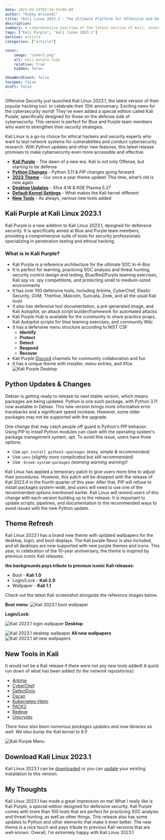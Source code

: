 ```yaml
---
date: 2023-03-23T02:54:51+05:00
author: "Rikky Arisendi"
title: "Kali Linux 2023.1 - The Ultimate Platform for Offensive and Defensive Security"
description: 
summary: A comprehensive overview of the latest version of Kali, covering its features, enhancements, and upgrades, to provide you with all the necessary knowledge about this version.
tags: ["Kali Purple", "kali linux 2023.1"]
Section: article
categories: ["article"]

cover:
    image: "cover2.png"
    alt: kali purple logo
    relative: true
    hidden: false

ShowWordCount: false
tocopen: false
draft: false 
---
```


  

Offensive Security just launched Kali Linux 2023.1, the latest version of their popular hacking tool. to celebrate their 10th anniversary. Exciting news for the cybersecurity world! They've even added a special edition called Kali Purple, specifically designed for those on the defense side of cybersecurity. This version is perfect for Blue and Purple team members who want to strengthen their security strategies.

Kali Linux is a go-to choice for ethical hackers and security experts who want to test network systems for vulnerabilities and conduct cybersecurity research. With Python updates and other new features, this latest release promises to make cybersecurity even more accessible and effective.

- **[Kali Purple](#kali-purple-at-kali-linux-20231)** - The dawn of a new era. Kali is not only Offense, but starting to be defense
- **[Python Changes](#python-updates--changes)** - Python 3.11 & PIP changes going forward
- **[2023 Theme](#theme-refresh)** - Our once a year theme update! This time, what’s old is new again
- **[Desktop Updates](#)** - Xfce 4.18 & KDE Plasma 5.27
- **[Default Kernel Settings](#)** - What makes the Kali kernel different
- **[New Tools](#new-tools-in-kali)** - As always, various new tools added

## Kali Purple at Kali Linux 2023.1

Kali Purple is a new addition to Kali Linux 2023.1, designed for defensive security. It is specifically aimed at Blue and Purple team members, providing a comprehensive suite of tools for security professionals specializing in penetration testing and ethical hacking.



### What is in Kali Purple?

- Kali Purple is a reference architecture for the ultimate SOC In-A-Box
- It is perfect for learning, practicing SOC analysis and threat hunting, security control design and testing, Blue/Red/Purple teaming exercises, Kali spy vs. spy competitions, and protecting small to medium-sized environments
- It has over 100 defensive tools, including Arkime, CyberChef, Elastic Security, GVM, TheHive, Malcolm, Suricata, Zeek, and all the usual Kali tools
- It also has defensive tool documentation, a pre-generated image, and Kali Autopilot, an attack script builder/framework for automated attacks
- Kali Purple Hub is available for the community to share practice pcaps, Kali Autopilot scripts for blue teaming exercises, and community Wiki
- It has a defensive menu structure according to NIST CSF
    - **Identify**
    - **Protect**
    - **Detect**
    - **Respond**
    - **Recover**
- Kali Purple [Discord](https://discord.kali.org/) channels for community collaboration and fun
- It has a unique theme with installer, menu entries, and Xfce.
![Kali Purple Desktop](Kali-purple.png)
   
    
     

## Python Updates & Changes

Debian is getting ready to release its next stable version, which means packages are being updated. Python is one such package, with Python 3.11 now available in Debian. This new version brings more informative error tracebacks and a significant speed increase. However, some older packages may not be supported with the upgrade.

One change that may catch people off guard is Python's PIP behavior. Using PIP to install Python modules can clash with the operating system's package management system, apt. To avoid this issue, users have three options:

- Use `apt install python3-<package>` *(easy, simple & recommended)*
- Use `venv` *(slightly more complicated but still recommended)*
- Use `-break-system-packages` *(warning warning warning!)*

Kali Linux has applied a temporary patch to give users more time to adjust their procedures. However, this patch will be dropped with the release of Kali 2023.4 in the fourth quarter of this year. After that, PIP will refuse to install packages system-wide, and users will need to use one of the recommended options mentioned earlier. Kali Linux will remind users of this change with each version building up to the release. It is important to update scripts, pipelines, and documentation to the recommended ways to avoid issues with the new Python update.

## Theme Refresh

Kali Linux 2023.1 has a brand new theme with updated wallpapers for the desktop, login, and boot displays. The Kali purple flavor is also included, and all desktops are now supported with new purple themes and icons. This year, in celebration of the 10-year anniversary, the theme is inspired by previous iconic Kali releases. 

**the backgrounds pays tribute to previous iconic Kali releases**:

- Boot - **Kali 1.0**
- Login/Lock - **Kali 2.0**
- Wallpaper - **Kali 1.1**

Check out the latest Kali screenshot alongside the reference images below.

**Boot menu**:
![Kali 2023.1 boot wallpaper](boot-wallpaper.png)

**Login/Lock**:

![Kali 2023.1 login wallpaper](login-wallpaper.png)
**Desktop**:

![Kali 2023.1 desktop wallpaper](desktop-wallpaper.png)
**All new wallpapers**
![Kali 2023.1 all new wallpapers](all-wallpapers.png)

## New Tools in Kali

It would not be a Kali release if there were not any new tools added! A quick run down of what has been added *(to the network repositories)*:

- [Arkime](https://pkg.kali.org/pkg/arkime)
- [CyberChef](https://pkg.kali.org/pkg/cyberchef)
- [DefectDojo](https://www.kali.org/tools/defectdojo/)
- [Dscan](https://www.kali.org/tools/dscan/)
- [Kubernetes-Helm](https://www.kali.org/tools/kubernetes-helm/)
- [PACK2](https://pkg.kali.org/pkg/pack2)
- [Redeye](https://www.kali.org/tools/redeye/)
- [Unicrypto](https://pkg.kali.org/pkg/unicrypto)

*There have also been numerous packages updates and new libraries as well. We also bump the Kali kernel to 6.1!*

![Kali Purple Menu](Kali-purple-menu.png)
  

## Download Kali Linux 2023.1

Kali Linux 2023.1 can be [downloaded](https://www.kali.org/get-kali/) or you can [update](https://www.kali.org/docs/general-use/updating-kali/) your existing installation to this version.

## My Thoughts

Kali Linux 2023.1 has made a great impression on me! What I really like is Kali Purple, a special edition designed for defensive security. Kali Purple comes with more than 100 tools that are perfect for practicing SOC analysis and threat hunting, as well as other things. This release also has some updates to Python and other elements that make it even better. The new theme is a nice touch and pays tribute to previous Kali versions that are well-known. Overall, I'm extremely happy with Kali Linux 2023.1